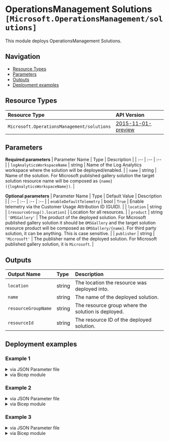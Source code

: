 # OperationsManagement Solutions `[Microsoft.OperationsManagement/solutions]`

This module deploys OperationsManagement Solutions.

## Navigation

- [Resource Types](#Resource-Types)
- [Parameters](#Parameters)
- [Outputs](#Outputs)
- [Deployment examples](#Deployment-examples)

## Resource Types

| Resource Type | API Version |
| :-- | :-- |
| `Microsoft.OperationsManagement/solutions` | [2015-11-01-preview](https://docs.microsoft.com/en-us/azure/templates/Microsoft.OperationsManagement/2015-11-01-preview/solutions) |

## Parameters

**Required parameters**
| Parameter Name | Type | Description |
| :-- | :-- | :-- |
| `logAnalyticsWorkspaceName` | string | Name of the Log Analytics workspace where the solution will be deployed/enabled. |
| `name` | string | Name of the solution. For Microsoft published gallery solution the target solution resource name will be composed as `{name}({logAnalyticsWorkspaceName})`. |

**Optional parameters**
| Parameter Name | Type | Default Value | Description |
| :-- | :-- | :-- | :-- |
| `enableDefaultTelemetry` | bool | `True` | Enable telemetry via the Customer Usage Attribution ID (GUID). |
| `location` | string | `[resourceGroup().location]` | Location for all resources. |
| `product` | string | `'OMSGallery'` | The product of the deployed solution. For Microsoft published gallery solution it should be `OMSGallery` and the target solution resource product will be composed as `OMSGallery/{name}`. For third party solution, it can be anything. This is case sensitive. |
| `publisher` | string | `'Microsoft'` | The publisher name of the deployed solution. For Microsoft published gallery solution, it is `Microsoft`. |


## Outputs

| Output Name | Type | Description |
| :-- | :-- | :-- |
| `location` | string | The location the resource was deployed into. |
| `name` | string | The name of the deployed solution. |
| `resourceGroupName` | string | The resource group where the solution is deployed. |
| `resourceId` | string | The resource ID of the deployed solution. |

## Deployment examples

<h3>Example 1</h3>

<details>

<summary>via JSON Parameter file</summary>

```json
{
    "$schema": "https://schema.management.azure.com/schemas/2019-04-01/deploymentParameters.json#",
    "contentVersion": "1.0.0.0",
    "parameters": {
        "name": {
            "value": "Updates"
        },
        "logAnalyticsWorkspaceName": {
            "value": "adp-<<namePrefix>>-az-law-sol-001"
        }
    }
}

```

</details>

<details>

<summary>via Bicep module</summary>

```bicep
module solutions './Microsoft.OperationsManagement/solutions/deploy.bicep' = {
  name: '${uniqueString(deployment().name)}-solutions'
  params: {
    name: 'Updates'
    logAnalyticsWorkspaceName: 'adp-<<namePrefix>>-az-law-sol-001'
  }
```

</details>
<p>

<h3>Example 2</h3>

<details>

<summary>via JSON Parameter file</summary>

```json
{
    "$schema": "https://schema.management.azure.com/schemas/2019-04-01/deploymentParameters.json#",
    "contentVersion": "1.0.0.0",
    "parameters": {
        "name": {
            "value": "nonmsTestSolution"
        },
        "logAnalyticsWorkspaceName": {
            "value": "adp-<<namePrefix>>-az-law-sol-001"
        },
        "product": {
            "value": "nonmsTestSolutionProduct"
        },
        "publisher": {
            "value": "nonmsTestSolutionPublisher"
        }
    }
}

```

</details>

<details>

<summary>via Bicep module</summary>

```bicep
module solutions './Microsoft.OperationsManagement/solutions/deploy.bicep' = {
  name: '${uniqueString(deployment().name)}-solutions'
  params: {
    name: 'nonmsTestSolution'
    logAnalyticsWorkspaceName: 'adp-<<namePrefix>>-az-law-sol-001'
    product: 'nonmsTestSolutionProduct'
    publisher: 'nonmsTestSolutionPublisher'
  }
```

</details>
<p>

<h3>Example 3</h3>

<details>

<summary>via JSON Parameter file</summary>

```json
{
    "$schema": "https://schema.management.azure.com/schemas/2019-04-01/deploymentParameters.json#",
    "contentVersion": "1.0.0.0",
    "parameters": {
        "name": {
            "value": "AzureAutomation"
        },
        "logAnalyticsWorkspaceName": {
            "value": "adp-<<namePrefix>>-az-law-sol-001"
        },
        "product": {
            "value": "OMSGallery"
        },
        "publisher": {
            "value": "Microsoft"
        }
    }
}

```

</details>

<details>

<summary>via Bicep module</summary>

```bicep
module solutions './Microsoft.OperationsManagement/solutions/deploy.bicep' = {
  name: '${uniqueString(deployment().name)}-solutions'
  params: {
    name: 'AzureAutomation'
    logAnalyticsWorkspaceName: 'adp-<<namePrefix>>-az-law-sol-001'
    product: 'OMSGallery'
    publisher: 'Microsoft'
  }
```

</details>
<p>
